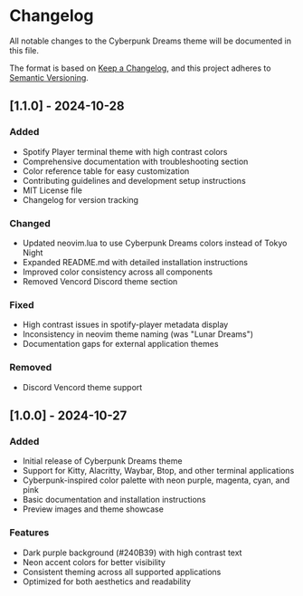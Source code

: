 # Changelog

All notable changes to the Cyberpunk Dreams theme will be documented in this file.

The format is based on [Keep a Changelog](https://keepachangelog.com/en/1.0.0/),
and this project adheres to [Semantic Versioning](https://semver.org/spec/v2.0.0.html).

## [1.1.0] - 2024-10-28

### Added
- Spotify Player terminal theme with high contrast colors
- Comprehensive documentation with troubleshooting section
- Color reference table for easy customization
- Contributing guidelines and development setup instructions
- MIT License file
- Changelog for version tracking

### Changed
- Updated neovim.lua to use Cyberpunk Dreams colors instead of Tokyo Night
- Expanded README.md with detailed installation instructions
- Improved color consistency across all components
- Removed Vencord Discord theme section

### Fixed
- High contrast issues in spotify-player metadata display
- Inconsistency in neovim theme naming (was "Lunar Dreams")
- Documentation gaps for external application themes

### Removed
- Discord Vencord theme support

## [1.0.0] - 2024-10-27

### Added
- Initial release of Cyberpunk Dreams theme
- Support for Kitty, Alacritty, Waybar, Btop, and other terminal applications
- Cyberpunk-inspired color palette with neon purple, magenta, cyan, and pink
- Basic documentation and installation instructions
- Preview images and theme showcase

### Features
- Dark purple background (#240B39) with high contrast text
- Neon accent colors for better visibility
- Consistent theming across all supported applications
- Optimized for both aesthetics and readability
